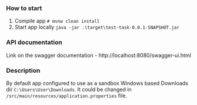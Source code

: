 ### How to start
1. Compile app `# mvnw clean install`
2. Start app locally `java -jar .\target\test-task-0.0.1-SNAPSHOT.jar`

### API documentation
Link on the swagger documentation - http://localhost:8080/swagger-ui.html

### Description
By default app configured to use as a sandbox Windows based Downloads dir `C:\Users\User\Downloads`.
It could be changed in `/src/main/resources/application.properties` file.